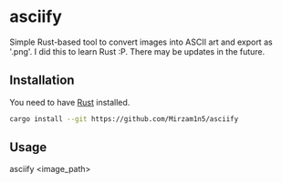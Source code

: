 # asciify

Simple Rust-based tool to convert images into ASCII art and export as '.png'. I did this to learn Rust :P. There may be updates in the future.

## Installation

You need to have [Rust](https://www.rust-lang.org/tools/install) installed.

```bash
cargo install --git https://github.com/Mirzam1n5/asciify
```

## Usage

asciify <image_path>
